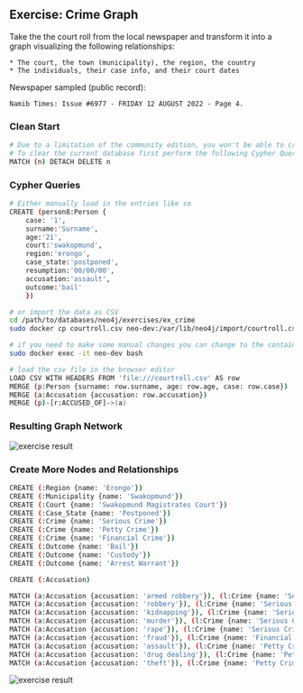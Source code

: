 ## Exercise: Crime Graph

Take the the court roll from the local newspaper and transform it into a graph visualizing the following relationships:

    * The court, the town (municipality), the region, the country
    * The individuals, their case info, and their court dates

Newspaper sampled (public record):

    Namib Times: Issue #6977 - FRIDAY 12 AUGUST 2022 - Page 4.

### Clean Start

```bash
# Due to a limitation of the community edition, you won't be able to create multiple DBs.
# To clear the current database first perform the following Cypher Query
MATCH (n) DETACH DELETE n
```

### Cypher Queries

```bash
# Either manually load in the entries like so
CREATE (person8:Person {
    case: '1',
    surname:'Surname',
    age:'21',
    court:'swakopmund',
    region:'erongo',
    case_state:'postponed',
    resumption:'00/00/00',
    accusation:'assault',
    outcome:'bail'
    })

# or import the data as CSV
cd /path/to/databases/neo4j/exercises/ex_crime
sudo docker cp courtroll.csv neo-dev:/var/lib/neo4j/import/courtroll.csv

# if you need to make some manual changes you can change to the container's tty like so
sudo docker exec -it neo-dev bash

# load the csv file in the browser editor
LOAD CSV WITH HEADERS FROM 'file:///courtroll.csv' AS row
MERGE (p:Person {surname: row.surname, age: row.age, case: row.case})
MERGE (a:Accusation {accusation: row.accusation})
MERGE (p)-[r:ACCUSED_OF]->(a)
```

### Resulting Graph Network

![exercise result](exercise.svg)

### Create More Nodes and Relationships

```bash
CREATE (:Region {name: 'Erongo'})
CREATE (:Municipality {name: 'Swakopmund'})
CREATE (:Court {name: 'Swakopmund Magistrates Court'})
CREATE (:Case_State {name: 'Postponed'})
CREATE (:Crime {name: 'Serious Crime'})
CREATE (:Crime {name: 'Petty Crime'})
CREATE (:Crime {name: 'Financial Crime'})
CREATE (:Outcome {name: 'Bail'})
CREATE (:Outcome {name: 'Custody'})
CREATE (:Outcome {name: 'Arrest Warrant'})

CREATE (:Accusation)

MATCH (a:Accusation {accusation: 'armed robbery'}), (l:Crime {name: 'Serious Crime'}) create (a) -[:CONSIDERED_A]-> (l)
MATCH (a:Accusation {accusation: 'robbery'}), (l:Crime {name: 'Serious Crime'}) create (a) -[:CONSIDERED_A]-> (l)
MATCH (a:Accusation {accusation: 'kidnapping'}), (l:Crime {name: 'Serious Crime'}) create (a) -[:CONSIDERED_A]-> (l)
MATCH (a:Accusation {accusation: 'murder'}), (l:Crime {name: 'Serious Crime'}) create (a) -[:CONSIDERED_A]-> (l)
MATCH (a:Accusation {accusation: 'rape'}), (l:Crime {name: 'Serious Crime'}) create (a) -[:CONSIDERED_A]-> (l)
MATCH (a:Accusation {accusation: 'fraud'}), (l:Crime {name: 'Financial Crime'}) create (a) -[:CONSIDERED_A]-> (l)
MATCH (a:Accusation {accusation: 'assault'}), (l:Crime {name: 'Petty Crime'}) create (a) -[:CONSIDERED_A]-> (l)
MATCH (a:Accusation {accusation: 'drug dealing'}), (l:Crime {name: 'Petty Crime'}) create (a) -[:CONSIDERED_A]-> (l)
MATCH (a:Accusation {accusation: 'theft'}), (l:Crime {name: 'Petty Crime'}) create (a) -[:CONSIDERED_A]-> (l)
```

![exercise result](exercise2.svg)